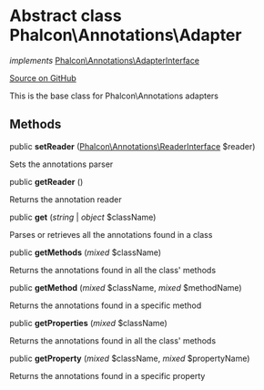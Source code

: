 # Abstract class **Phalcon\\Annotations\\Adapter**

*implements* [Phalcon\Annotations\AdapterInterface](/en/3.1.2/api/Phalcon_Annotations_AdapterInterface)

<a href="https://github.com/phalcon/cphalcon/blob/master/phalcon/annotations/adapter.zep" class="btn btn-default btn-sm">Source on GitHub</a>

This is the base class for Phalcon\\Annotations adapters

## Methods
public  **setReader** ([Phalcon\Annotations\ReaderInterface](/en/3.1.2/api/Phalcon_Annotations_ReaderInterface) $reader)

Sets the annotations parser

public  **getReader** ()

Returns the annotation reader

public  **get** (*string* | *object* $className)

Parses or retrieves all the annotations found in a class

public  **getMethods** (*mixed* $className)

Returns the annotations found in all the class' methods

public  **getMethod** (*mixed* $className, *mixed* $methodName)

Returns the annotations found in a specific method

public  **getProperties** (*mixed* $className)

Returns the annotations found in all the class' methods

public  **getProperty** (*mixed* $className, *mixed* $propertyName)

Returns the annotations found in a specific property

